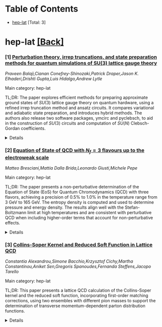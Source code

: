 <div id=toc></div>

# Table of Contents

- [hep-lat](#hep-lat) [Total: 3]


<div id='hep-lat'></div>

# hep-lat [[Back]](#toc)

### [1] [Perturbation theory, irrep truncations, and state preparation methods for quantum simulations of SU(3) lattice gauge theory](https://arxiv.org/abs/2509.25865)
*Praveen Balaji,Cianan Conefrey-Shinozaki,Patrick Draper,Jason K. Elhaderi,Drishti Gupta,Luis Hidalgo,Andrew Lytle*

Main category: hep-lat

TL;DR: The paper explores efficient methods for preparing approximate ground states of $SU(3)$ lattice gauge theory on quantum hardware, using a refined irrep truncation method and ansatz circuits. It compares variational and adiabatic state preparation, and introduces hybrid methods. The authors also release two software packages, ymcirc and pyclebsch, to aid in the construction of $SU(3)$ circuits and computation of $SU(N)$ Clebsch-Gordan coefficients.


<details>
  <summary>Details</summary>
Motivation: The motivation is to develop more efficient techniques for simulating $SU(3)$ lattice gauge theories on quantum computers, which could reduce the complexity of simulations and make them more feasible with current and near-future quantum hardware.

Method: The authors use a variant of the electric basis and introduce a refined irrep truncation based on the energy density of site singlets. They employ strong-coupling perturbation theory to design simple ansatz circuits and test these through classical simulation on small lattices. They also compare variational and adiabatic state preparation methods and propose a hybrid approach that combines the benefits of both.

Result: The study finds that the proposed refinement of irrep truncation offers a finer gradation of simulation complexity, and the ansatz circuits show promising results for ground state preparation. The comparison between variational and adiabatic methods reveals trade-offs in terms of state fidelities and resource requirements, leading to the development of a hybrid method. Additionally, the public release of the ymcirc and pyclebsch software packages provides tools for the community to build upon this work.

Conclusion: The paper concludes that the refined irrep truncation and ansatz circuit design can effectively prepare approximate ground states of $SU(3)$ lattice gauge theory. The hybridization of variational and adiabatic methods offers a practical approach to state preparation, and the provided software packages are expected to facilitate further research and applications in the field.

Abstract: We study methods for efficient preparation of approximate ground states of
$SU(3)$ lattice gauge theory on quantum hardware. Working in a variant of the
electric basis, we introduce a refinement of the irrep truncation based on the
energy density of site singlets, which provides a finer gradation of simulation
complexity. Using strong-coupling perturbation theory as a guide, we develop
simple ansatz circuits for ground state preparation and test them via classical
simulation on small lattices, including the $2\times 2$ plaquette lattice in
$d=2$ and the cube in $d=3$. We contrast state fidelities and resource
requirements of variational methods against adiabatic state preparation and
introduce a method that hybridizes the two approaches. Finally, we report on
the public release of \texttt{ymcirc} -- a package of tools for building
$SU(3)$ circuits and processing measurements -- and \texttt{pyclebsch}, a
package for efficiently computing $SU(N)$ Clebsch-Gordan coefficients.

</details>


### [2] [Equation of State of QCD with $N_f=3$ flavours up to the electroweak scale](https://arxiv.org/abs/2509.26064)
*Matteo Bresciani,Mattia Dalla Brida,Leonardo Giusti,Michele Pepe*

Main category: hep-lat

TL;DR: The paper presents a non-perturbative determination of the Equation of State (EoS) for Quantum Chromodynamics (QCD) with three flavors, achieving a precision of 0.5% to 1.0% in the temperature range from 3 GeV to 165 GeV. The entropy density is computed and used to determine pressure and energy density. The results align well with the Stefan-Boltzmann limit at high temperatures and are consistent with perturbative QCD when including higher-order terms that account for non-perturbative effects.


<details>
  <summary>Details</summary>
Motivation: To provide a precise, non-perturbative calculation of the EoS for QCD with three quark flavors over a wide temperature range, which is essential for understanding the behavior of strongly interacting matter under extreme conditions, such as those found in heavy-ion collisions or the early universe.

Method: The researchers performed lattice QCD simulations, computing the entropy density at multiple lattice spacings to extrapolate to the continuum limit. They then integrated the entropy density to find the pressure and energy density. The data were analyzed for their consistency with theoretical expectations, including the Stefan-Boltzmann limit and perturbative QCD predictions augmented with non-perturbative contributions.

Result: The numerical data obtained from the lattice QCD simulations show a linear dependence on the square of the strong coupling constant, suggesting an approach to the Stefan-Boltzmann limit at high temperatures. The findings also agree with a parametrization that combines perturbative QCD with higher-order, non-perturbative terms, and this agreement extends to lower temperatures, down to 500 MeV, when compared with other existing data.

Conclusion: The study provides a robust and accurate EoS for QCD with three flavors, demonstrating a smooth transition towards the Stefan-Boltzmann limit and confirming the validity of the perturbative QCD description when supplemented with non-perturbative corrections. The results offer a comprehensive dataset for the thermodynamic properties of QCD over a broad temperature range, which can be utilized in both theoretical and experimental studies.

Abstract: The Equation of State of Quantum Chromodynamics with $N_f=3$ flavours is
determined non-perturbatively with a precision of about $0.5\%-1.0\%$ in the
range of temperatures between 3 GeV and 165 GeV. The computation is carried out
by numerical simulations of the gauge theory discretized on the lattice. At
each given temperature the entropy density is computed at several lattice
spacings in order to extrapolate the results to the continuum limit. The
pressure and energy density are then determined by integrating the entropy
density with respect to the temperature. The numerical data show a linear
behaviour in the strong coupling constant squared, which points to the
Stefan-Boltzmann limit at infinite temperature. They are also compatible with
the known perturbative formula supplemented by higher order terms in the
coupling constant, containing non-perturbative contributions. This
parametrization describes well our data together with those present in the
literature down to 500 MeV.

</details>


### [3] [Collins-Soper Kernel and Reduced Soft Function in Lattice QCD](https://arxiv.org/abs/2509.26316)
*Constantia Alexandrou,Simone Bacchio,Krzysztof Cichy,Martha Constantinou,Aniket Sen,Gregoris Spanoudes,Fernanda Steffens,Jacopo Tarello*

Main category: hep-lat

TL;DR: This paper presents a lattice QCD calculation of the Collins-Soper kernel and the reduced soft function, incorporating first-order matching corrections, using two ensembles with different pion masses to support the determination of transverse momentum-dependent parton distribution functions.


<details>
  <summary>Details</summary>
Motivation: The motivation for this study is to provide a non-perturbative evaluation of the Collins-Soper kernel and the reduced soft function, which are essential for determining the transverse momentum-dependent parton distribution functions (TMD PDFs) in high-energy physics. Accurate TMD PDFs are crucial for the analysis of various processes at hadron colliders, such as Drell-Yan lepton pair production and semi-inclusive deep inelastic scattering.

Method: The authors use lattice QCD to calculate the Collins-Soper kernel and the reduced soft function, including O(α_s) matching corrections. The quasi-transverse momentum-dependent wave function and four-point meson form factors are evaluated using asymmetric staple-shaped quark bilinear operators. The computations are performed on two N_f=2+1+1 twisted-mass fermion ensembles, both with a lattice spacing of 0.093 fm but with different volumes and pion masses, to ensure a comprehensive assessment of the lattice artifacts and finite volume effects.

Result: The results of the calculations provide numerical values for the Collins-Soper kernel and the reduced soft function, which can be used for the extraction of TMD PDFs. These outcomes are expected to contribute to a better understanding of the partonic structure of the proton and improve the precision of theoretical predictions in high-energy collision experiments.

Conclusion: The paper concludes that the lattice QCD approach, with the inclusion of matching corrections, is a viable method for calculating the Collins-Soper kernel and the reduced soft function, which are key elements for the precise determination of TMD PDFs. The results obtained from the two different ensembles are consistent and pave the way for future studies with improved accuracy and a wider range of pion masses and lattice spacings.

Abstract: We evaluate the Collins-Soper kernel and the reduced soft function in lattice
QCD, incorporating $\mathcal{O}(\alpha_s)$ matching corrections. The
calculation relies on the evaluation of the quasi-transverse momentum-dependent
wave function with asymmetric staple-shaped quark bilinear operators and
four-point meson form factors. These quantities are computed non-perturbatively
using two $N_f=2+1+1$ twisted-mass fermion ensembles with the same lattice
spacing of $a=0.093$ fm: the first ensemble has a lattice size of $24^3 \times
48$ and a pion mass of 346 MeV; the second one has a lattice size of $32^3
\times 64$ and a pion mass of 261 MeV. The Collins-Soper kernel and the soft
function are needed for the determination of the transverse momentum-dependent
parton distribution functions.

</details>
